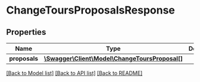 # ChangeToursProposalsResponse

## Properties
Name | Type | Description | Notes
------------ | ------------- | ------------- | -------------
**proposals** | [**\Swagger\Client\Model\ChangeToursProposal[]**](ChangeToursProposal.md) |  | [optional] 

[[Back to Model list]](../../README.md#documentation-for-models) [[Back to API list]](../../README.md#documentation-for-api-endpoints) [[Back to README]](../../README.md)

